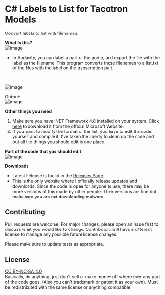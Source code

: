 # C# Labels to List for Tacotron Models

Convert labels to list with filenames. 

**What Is this?** <br/>
![image](https://user-images.githubusercontent.com/75120879/150434047-b95eed98-fb55-4da0-a1c4-f10b26aa5598.png)
- In Audacity, you can label a part of the audio, and export the file with the label as the filename. This program converts those filenames to a list.txt of the files with the label on the transcription part.

<br/>

![image](https://user-images.githubusercontent.com/75120879/150434005-dee99594-8625-4777-b7ff-854342d44150.png)

Output: <br/>
![image](https://user-images.githubusercontent.com/75120879/150434925-dc8aa6cb-5be0-4bea-a1cf-fc267c168619.png)

**Other things you need**
1. Make sure you have .NET Framework 4.8 installed on your system. Click [here](https://dotnet.microsoft.com/en-us/download/dotnet-framework/net48) to download it from  the official Microsoft Website.
2. If you want to modify the format of the list, you have to edit the code yourself and compile it. I've taken the liberty to clean up the code and put all the things you should edit in one place.

**Part of the code that you should edit**<br/>
![image](https://user-images.githubusercontent.com/75120879/150433937-5cebde13-245f-4baa-87ae-d2d7c5919e1a.png)

**Downloads**

- Latest Release is found in the [Releases Page](https://github.com/NoThrottle/CSharp-LabelToList-for-Tacotron-Models/releases).
- This is the only website where I officially release updates and downloads. Since the code is open for anyone to use, there may be more versions of this made by other people. Their versions are fine but make sure you are not downloading malware.

## Contributing
Pull requests are welcome. For major changes, please open an issue first to discuss what you would like to change. Contributors will have a different license to manage any possible future license changes.

Please make sure to update tests as appropriate.

## License
[CC BY-NC-SA 4.0](https://creativecommons.org/licenses/by-nc-sa/4.0/)<br/>
Basically, do anything, just don't sell or make money off where ever any part of the code goes. (Also you can't trademark or patent it as your own). Must be redistributed with the same license or anything compatible.
